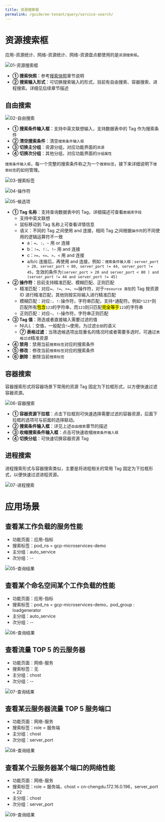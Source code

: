 ```yaml
---
title: 资源搜索框
permalink: /guide/ee-tenant/query/service-search/
---
```


# 资源搜索框

应用-资源统计、网络-资源统计、网络-资源盘点都使用的是`资源搜索框`。

![01-资源搜索框](https://yunshan-guangzhou.oss-cn-beijing.aliyuncs.com/pub/pic/202405156644257f66c64.png)

- **① 搜索快照**：参考[搜索快照](./history/)章节说明
- **② 搜索输入形式**：可切换搜索输入的形式，目前有自由搜索、容器搜索、进程搜索。详细见后续章节描述

## 自由搜索

![02-自由搜索](https://yunshan-guangzhou.oss-cn-beijing.aliyuncs.com/pub/pic/202405156644260e09259.png)

- **① 搜索条件输入框**：支持中英文联想输入，支持数据表中的 Tag 作为搜索条件
- **② 清空搜索条件**：清空`搜索条件输入框`
- **③ 切换主分组**：资源分组，对应功能界面的`资源`
- **④ 切换次分组**：其他分组，对应功能界面的`分组属性`

`搜索条件输入框`，每一个完整的搜索条件称之为一个`搜索标签`，接下来详细说明下`搜索标签`的如何管理。

![03-搜索标签](https://yunshan-guangzhou.oss-cn-beijing.aliyuncs.com/pub/pic/20230921650c4fa57a56f.png)

![04-操作符](https://yunshan-guangzhou.oss-cn-beijing.aliyuncs.com/pub/pic/20230921650c4fa702aed.png)

![05-候选项](https://yunshan-guangzhou.oss-cn-beijing.aliyuncs.com/pub/pic/20230921650c50ecc63c1.png)

- **① Tag 名称**：支持查询数据表中的 Tag，详细描述可查看`数据库字段`
  - 支持中英文联想
  - 鼠标移动到 Tag 名称上可查看详情信息
  - 语义：不同的 Tag 之间使用 and 连接，相同 Tag 之间根据`操作符`的不同使用的逻辑运算符不一致
    - a：`=`、`:`、`~` 用 or 连接
    - b：`!=`、`!:`、`!~` 用 and 连接
    - c：`>=`、`<=`、`>`、`<` 用 and 连接
    - a/b/c 连接后，再使用 and 连接，例如：`搜索条件输入框：server_port > 20, server_port < 80, server_port != 44, server_port != 45`，生效的条件为`(server_port > 20 and server_port < 80 ) and (server_port != 44 and server_port != 45)`
- **② 操作符**：目前支持精准匹配、模糊匹配、正则匹配
  - 精准匹配：对应`=`、`!=`、`>=`、`<=`操作符，对于`resource 类型`的 Tag 按资源 ID 进行精准匹配，其他则按实际输入进行精准匹配
  - 模糊匹配：对应`:`、`!:`操作符，字符串匹配，支持`*`通配符。例如`*123*`则匹配所有<mark>包含</mark>`123`的字符串，而`123`则只匹配<mark>完全等于</mark>`123`的字符串
  - 正则匹配：对应`~`、`!~`操作符，字符串正则匹配
- **③ Tag 值**：筛选或者直接输入需要过滤的值
  - NULL：空值，一般配合`!=`使用，为过滤`全部`的语义
  - **⑦ 表格过滤**：当筛选候选项出现重名的情况时或者需要多选时，可通过`表格过滤`精准资源
- **④ 禁用**：禁用当前`搜索标签`对应的搜索条件
- **⑤ 修改**：修改当前`搜索标签`对应的搜索条件
- **⑥ 删除**：删除当前`搜索标签`

## 容器搜索

容器搜索形式将容器场景下常用的资源 Tag 固定为下拉框形式，以方便快速过滤容器资源。

![06-容器搜索](https://yunshan-guangzhou.oss-cn-beijing.aliyuncs.com/pub/pic/20240515664425a2b3c16.png)

- **① 容器资源下拉框**：点击下拉框则可快速选择需要过滤的容器资源，后面下拉框的选项可与前面的选择联动。
- **② 搜索条件输入框**：详见上述`自由搜索`章节的描述
- **③ 收缩搜索条件输入框**：点击可快速收缩`搜索条件输入框`
- **④ 切换分组**：可快速切换容器资源 Tag

## 进程搜索

进程搜索形式与容器搜索类似，主要是将进程相关的常用 Tag 固定为下拉框形式，以便快速过滤进程资源。

![07-进程搜索](https://yunshan-guangzhou.oss-cn-beijing.aliyuncs.com/pub/pic/20240515664426411eea4.png)

# 应用场景

## 查看某工作负载的服务性能

- 功能页面：应用-指标
- 搜索标签：pod_ns = gcp-microservices-demo
- 主分组：auto_service
- 次分组：--

![05-查询结果](https://yunshan-guangzhou.oss-cn-beijing.aliyuncs.com/pub/pic/20230921650c4fa039078.png)

## 查看某个命名空间某个工作负载的性能

- 功能页面：应用-指标
- 搜索标签：pod_ns = gcp-microservices-demo，pod_group : loadgenerator
- 主分组：auto_service
- 次分组：--

![06-查询结果](https://yunshan-guangzhou.oss-cn-beijing.aliyuncs.com/pub/pic/20230921650c4fa17b7c6.png)

## 查看流量 TOP 5 的云服务器

- 功能页面：网络-服务
- 搜索标签：无
- 主分组：chost
- 次分组：--

![07-查询结果](https://yunshan-guangzhou.oss-cn-beijing.aliyuncs.com/pub/pic/20230921650c4fa2642e9.png)

## 查看某云服务器流量 TOP 5 服务端口

- 功能页面：网络-服务
- 搜索标签：role = 服务端
- 主分组：chost
- 次分组：server_port

![08-查询结果](https://yunshan-guangzhou.oss-cn-beijing.aliyuncs.com/pub/pic/20230921650c4fa2adfda.png)

## 查看某个云服务器某个端口的网络性能

- 功能页面：网络-服务
- 搜索标签：role = 服务端，chost = cn-chengdu.172.16.0.196，server_port = 22
- 主分组：chost
- 次分组：server_port

![09-查询结果](https://yunshan-guangzhou.oss-cn-beijing.aliyuncs.com/pub/pic/20230921650c4fa44b491.png)
